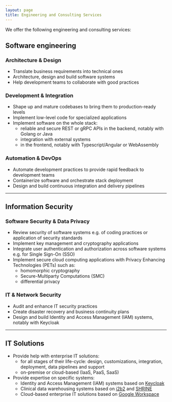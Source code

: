 ```yaml
---
layout: page
title: Engineering and Consulting Services
---
```


We offer the following engineering and consulting services:

## Software engineering
### Architecture & Design
- Translate business requirements into technical ones
- Architecture, design and build software systems
- Help development teams to collaborate with good practices

### Development & Integration
- Shape up and mature codebases to bring them to production-ready levels
- Implement low-level code for specialized applications
- Implement software on the whole stack:
  - reliable and secure REST or gRPC APIs in the backend, notably with Golang or Java
  - integration with external systems
  - in the frontend, notably with Typescript/Angular or WebAssembly

### Automation & DevOps
- Automate development practices to provide rapid feedback to development teams
- Containerize software and orchestrate stack deployment
- Design and build continuous integration and delivery pipelines

---
## Information Security
### Software Security & Data Privacy
- Review security of software systems e.g. of coding practices or application of security standards
- Implement key management and cryptography applications
- Integrate user authentication and authorization across software systems e.g. for Single Sign-On (SSO)
- Implement secure cloud computing applications with Privacy Enhancing Technologies (PETs) such as:
  - homomorphic cryptography
  - Secure-Multiparty Computations (SMC)
  - differential privacy

### IT & Network Security
- Audit and enhance IT security practices
- Create disaster recovery and business continuity plans 
- Design and build Identity and Access Management (IAM) systems, notably with Keycloak

---
## IT Solutions
- Provide help with enterprise IT solutions:
  - for all stages of their life-cycle: design, customizations, integration, deployment, data pipelines and support
  - on-premise or cloud-based (IaaS, PaaS, SaaS)
- Provide expertise on specific systems:
  - Identity and Access Management (IAM) systems based on [Keycloak](https://www.keycloak.org/)
  - Clinical data warehousing systems based on [i2b2](https://www.i2b2.org/software/index.html) and [SHRINE](https://community.i2b2.org/wiki/display/SHRINE)
  - Cloud-based enterprise IT solutions based on [Google Workspace](https://workspace.google.com/)
